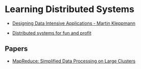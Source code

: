 # Learning Distributed Systems 

- [Designing Data Intensive Applications - Martin Kleppmann]()

- [Distributed systems for fun and profit](http://book.mixu.net/distsys/)

## Papers

- [MapReduce: Simplified Data Processing on Large Clusters](https://ai.google/research/pubs/pub62)
